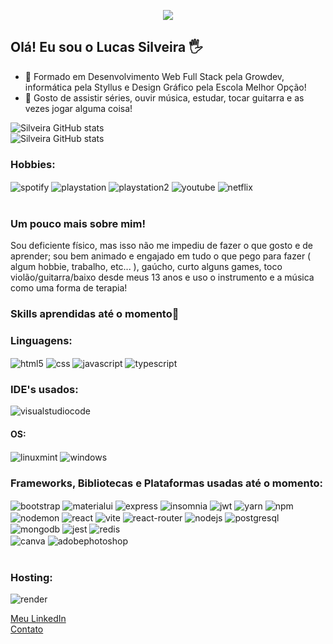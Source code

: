 <p align="center"><img src="https://i.imgur.com/A6bWGFl.gif"/></p>

## Olá! Eu sou o Lucas Silveira 🖐️

- 🔭 Formado em Desenvolvimento Web Full Stack pela Growdev, informática pela Styllus e Design Gráfico pela Escola Melhor Opção!
- 👯 Gosto de assistir séries, ouvir música, estudar, tocar guitarra e as vezes jogar alguma coisa!

![Silveira GitHub stats](https://github-readme-stats.vercel.app/api?username=eusouolukkas&theme=blue-green)
<br/>
![Silveira GitHub stats](https://github-readme-stats.vercel.app/api/top-langs/?username=eusouolukkas&theme=blue-green)



### Hobbies:

<div style="display: inline_block">
  <img align="center" alt="spotify" src="https://img.shields.io/badge/Spotify-1ED760?&style=for-the-badge&logo=spotify&logoColor=white" />
  <img align="center" alt="playstation" src="https://img.shields.io/badge/PlayStation-003791?style=for-the-badge&logo=playstation&logoColor=white" />
  <img align="center" alt="playstation2" src="https://img.shields.io/badge/Playstation%202-003791?style=for-the-badge&logo=playstation-2&logoColor=white" />
  <img align="center" alt="youtube" src="https://img.shields.io/badge/YouTube-FF0000?style=for-the-badge&logo=youtube&logoColor=white" /> 
  <img align="center" alt="netflix" src="https://img.shields.io/badge/Netflix-E50914?style=for-the-badge&logo=netflix&logoColor=white" /> 
</div><br/>


### Um pouco mais sobre mim!  

Sou deficiente físico, mas isso não me impediu de fazer o que gosto e de aprender; sou bem animado e engajado em tudo o que pego para fazer ( algum hobbie, trabalho, etc... ), gaúcho, curto alguns games, toco violão/guitarra/baixo desde meus 13 anos e uso o instrumento e a música como uma forma de terapia!

### Skills aprendidas até o momento:scroll:

  ### Linguagens:

  <img align="center" alt="html5" src="https://img.shields.io/badge/HTML5-E34F26?style=for-the-badge&logo=html5&logoColor=white" />
  <img align="center" alt="css" src="https://img.shields.io/badge/CSS-239120?&style=for-the-badge&logo=css3&logoColor=white" />
  <img align="center" alt="javascript" src="https://img.shields.io/badge/JavaScript-F7DF1E?style=for-the-badge&logo=javascript&logoColor=black" />
  <img align="center" alt="typescript" src="https://img.shields.io/badge/TypeScript-007ACC?style=for-the-badge&logo=typescript&logoColor=white" /> 
  


### IDE's usados:

<img align="center" alt="visualstudiocode" src="https://img.shields.io/badge/Visual_Studio_Code-0078D4?style=for-the-badge&logo=visual%20studio%20code&logoColor=white" />


#### OS:

<img align="center" alt="linuxmint" src="https://img.shields.io/badge/Linux_Mint-87CF3E?style=for-the-badge&logo=linux-mint&logoColor=white" />
<img align="center" alt="windows" src="https://img.shields.io/badge/Windows-0078D6?style=for-the-badge&logo=windows&logoColor=white" /> 


### Frameworks, Bibliotecas e Plataformas usadas até o momento:

<div style="display: inline_block">
  <img align="center" alt="bootstrap" src="https://img.shields.io/badge/Bootstrap-563D7C?style=for-the-badge&logo=bootstrap&logoColor=white" />
  <img align="center" alt="materialui" src="https://img.shields.io/badge/Material--UI-0081CB?style=for-the-badge&logo=material-ui&logoColor=white" /> 
  <img align="center" alt="express" src="![Express.js](https://img.shields.io/badge/express.js-%23404d59.svg?style=for-the-badge&logo=express&logoColor=%2361DAFB)" /> 
  <img align="center" alt="insomnia" src="![Insomnia](https://img.shields.io/badge/Insomnia-black?style=for-the-badge&logo=insomnia&logoColor=5849BE)" /> 
  <img align="center" alt="jwt" src="![JWT](https://img.shields.io/badge/JWT-black?style=for-the-badge&logo=JSON%20web%20tokens)" /> 
  <img align="center" alt="yarn" src="![Yarn](https://img.shields.io/badge/yarn-%232C8EBB.svg?style=for-the-badge&logo=yarn&logoColor=white)" /> 
  <img align="center" alt="npm" src="![NPM](https://img.shields.io/badge/NPM-%23CB3837.svg?style=for-the-badge&logo=npm&logoColor=white)" /> 
  <img align="center" alt="nodemon" src="![Nodemon](https://img.shields.io/badge/NODEMON-%23323330.svg?style=for-the-badge&logo=nodemon&logoColor=%BBDEAD)" />
  <img align="center" alt="react" src="https://img.shields.io/badge/React-20232A?style=for-the-badge&logo=react&logoColor=61DAFB" />
  <img align="center" alt="vite" src="![Vite](https://img.shields.io/badge/vite-%23646CFF.svg?style=for-the-badge&logo=vite&logoColor=white)" />
  <img align="center" alt="react-router" src="https://img.shields.io/badge/React_Router-CA4245?style=for-the-badge&logo=react-router&logoColor=white" />
  <img align="center" alt="nodejs" src="https://img.shields.io/badge/Node.js-43853D?style=for-the-badge&logo=node.js&logoColor=white" />
  <img align="center" alt="postgresql" src="https://img.shields.io/badge/PostgreSQL-316192?style=for-the-badge&logo=postgresql&logoColor=white" />
  <img align="center" alt="mongodb" src="![MongoDB](https://img.shields.io/badge/MongoDB-%234ea94b.svg?style=for-the-badge&logo=mongodb&logoColor=white)" />
  <img align="center" alt="jest" src="https://img.shields.io/badge/Jest-323330?style=for-the-badge&logo=Jest&logoColor=white" />
  <img align="center" alt="redis" src="https://img.shields.io/badge/redis-%23DD0031.svg?&style=for-the-badge&logo=redis&logoColor=white" />
    </br>
    <img align="center" alt="canva" src="https://img.shields.io/badge/Canva-%2300C4CC.svg?&style=for-the-badge&logo=Canva&logoColor=white" />
    <img align="center" alt="adobephotoshop" src="https://img.shields.io/badge/Adobe%20Photoshop-31A8FF?style=for-the-badge&logo=Adobe%20Photoshop&logoColor=black" />
  </div><br/>

### Hosting:

<img align="center" alt="render" src="[![Nodemon](https://img.shields.io/badge/NODEMON-%23323330.svg?style=for-the-badge&logo=nodemon&logoColor=%BBDEAD)](https://img.shields.io/badge/Render-%46E3B7.svg?style=for-the-badge&logo=render&logoColor=white)" /> 


<a href="https://www.linkedin.com/in/lucas-roennau-silveira-b50b05214/">Meu LinkedIn</a>
<br/>
<a href="https://mail.google.com/mail/u/1/#inbox?compose=CllgCJNsvPnRwrJNKMHRbCCgRRLzMflzJSNZjZNXfPsSxClfDpVdzhZJzKDptCFRGFXNrCVvdRL">Contato</a>
